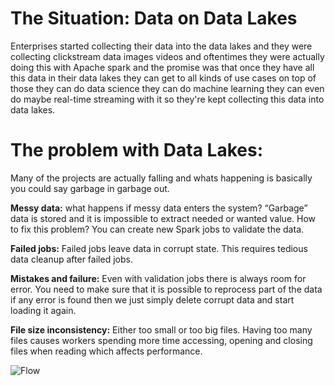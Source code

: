 
# The Situation: Data on Data Lakes

Enterprises started collecting their data into the data lakes and they were collecting clickstream data images videos and oftentimes they were actually doing this with Apache spark and the promise was that once they have all this data in their data lakes they can get to all kinds of use cases on top of those they can do data science they can do machine learning they can even do maybe real-time streaming with it so they're kept collecting this data into data lakes.

# The problem with Data Lakes:

Many of the projects are actually falling and whats happening is basically you could say garbage in garbage out.

**Messy data:** what happens if messy data enters the system? “Garbage” data is stored and it is impossible to extract needed or wanted value. How to fix this problem? You can create new Spark jobs to validate the data.

**Failed jobs:** Failed jobs leave data in corrupt state. This requires tedious data cleanup after failed jobs.

**Mistakes and failure:** Even with validation jobs there is always room for error. You need to make sure that it is possible to reprocess part of the data if any error is found then we just simply delete corrupt data and start loading it again.

**File size inconsistency:** Either too small or too big files. Having too many files causes workers spending more time accessing, opening and closing files when reading which affects performance.

![Flow](https://github.com/gurditsingh/blog/blob/gh-pages/_screenshots/datalake.jpg?raw=true)


<!--stackedit_data:
eyJoaXN0b3J5IjpbLTczOTM5MDgzMSwtNzA3NTcxODMxLC01OT
I0NTQzNzYsMTQzODQzMDExNyw5NDMwODAyNzNdfQ==
-->